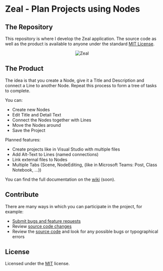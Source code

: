 # Zeal - Plan Projects using Nodes

## The Repository
This repository is where I develop the Zeal application. The source code as well as the product is available to anyone under the standard [MIT License](https://github.com/CAt0mIcS/NodePlanningEditor/blob/master/LICENSE.txt).

<p align="center">
  <img alt="Zeal", src="https://github.com/CAt0mIcS/NodePlanningEditor/blob/ProjectOverhaul/assets/Demonstration/DemonstrationPicture.jpg">
</p>

## The Product
The idea is that you create a Node, give it a Title and Description and connect a Line to another Node. Repeat this process to form a tree of tasks to complete.

You can:
* Create new Nodes
* Edit Title and Detail Text
* Connect the Nodes together with Lines
* Move the Nodes around
* Save the Project


Planned features:
* Create projects like in Visual Studio with multiple files
* Add Alt-Text to Lines (named connections)
* Link external files to Nodes
* Multiple Tabs (Scene, NodeEditing, (like in Microsoft Teams: Post, Class Notebook, ...))

You can find the full documentation on the [wiki](https://github.com/CAt0mIcS/NodePlanningEditor/wiki) (soon).

## Contribute
There are many ways in which you can participate in the project, for example:
* [Submit bugs and feature requests](https://github.com/CAt0mIcS/NodePlanningEditor/issues)
* Review [source code changes](https://github.com/CAt0mIcS/NodePlanningEditor/pulls)
* Review the [source code](https://github.com/CAt0mIcS/NodePlanningEditor) and look for any possible bugs or typographical errors

## License
Licensed under the [MIT](https://github.com/CAt0mIcS/NodePlanningEditor/blob/master/LICENSE.txt) license.
